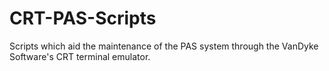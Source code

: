 # CRT-PAS-Scripts
Scripts which aid the maintenance of the PAS system through the VanDyke Software's CRT terminal emulator.
